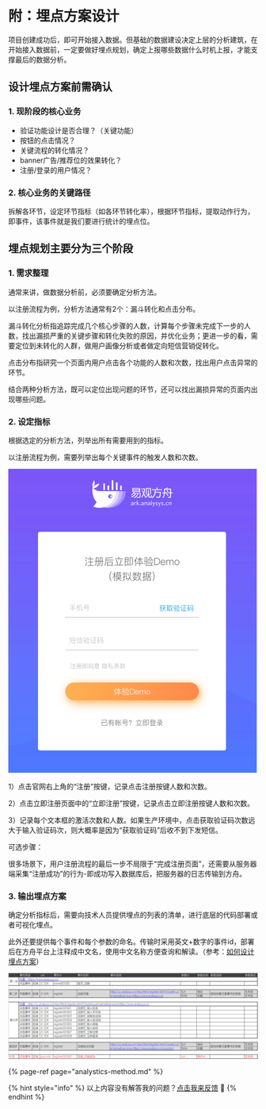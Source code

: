 # 附：埋点方案设计

项目创建成功后，即可开始接入数据。但基础的数据建设决定上层的分析建筑，在开始接入数据前，一定要做好埋点规划，确定上报哪些数据什么时机上报，才能支撑最后的数据分析。

## 设计埋点方案前需确认

### 1. 现阶段的核心业务

* 验证功能设计是否合理？（关键功能）
* 按钮的点击情况？
* 关键流程的转化情况？
* banner广告/推荐位的效果转化？
* 注册/登录的用户情况？

###  2. 核心业务的关键路径

拆解各环节，设定环节指标（如各环节转化率），根据环节指标，提取动作行为，即事件，该事件就是我们要进行统计的埋点位。

## 埋点规划主要分为三个阶段

### 1. 需求整理

通常来讲，做数据分析前，必须要确定分析方法。

以注册流程为例，分析方法通常有2个：漏斗转化和点击分布。

漏斗转化分析指追踪完成几个核心步骤的人数，计算每个步骤未完成下一步的人数，找出漏损严重的关键步骤和转化失败的原因，并优化业务；更进一步的看，需要定位到未转化的人群，做用户画像分析或者做定向短信营销促转化。

点击分布指研究一个页面内用户点击各个功能的人数和次数，找出用户点击异常的环节。

结合两种分析方法，既可以定位出现问题的环节，还可以找出漏损异常的页面内出现哪些问题。

### 2. 设定指标

根据选定的分析方法，列举出所有需要用到的指标。

以注册流程为例，需要列举出每个关键事件的触发人数和次数。

![ ](../.gitbook/assets/wx20190529-161950.png)

1）点击官网右上角的“注册”按键，记录点击注册按键人数和次数。

2）点击立即注册页面中的“立即注册”按键，记录点击立即注册按键人数和次数。

3）记录每个文本框的激活次数和人数。如果生产环境中，点击获取验证码次数远大于输入验证码次，则大概率是因为“获取验证码”后收不到下发短信。

可选步骤：

很多场景下，用户注册流程的最后一步不局限于“完成注册页面”，还需要从服务器端采集“注册成功”的行为-即成功写入数据库后，把服务器的日志传输到方舟。

### 3. 输出埋点方案

确定分析指标后，需要向技术人员提供埋点的列表的清单，进行底层的代码部署或者可视化埋点。

此外还要提供每个事件和每个参数的命名。传输时采用英文+数字的事件id，部署后在方舟平台上注释成中文名，使用中文名称方便查询和解读。（参考：[如何设计埋点方案](../integration/prepare/tracking-plan.md)）

![ ](../.gitbook/assets/tu-pian-18.png)

{% page-ref page="analystics-method.md" %}



{% hint style="info" %}
以上内容没有解答我的问题？[点击我来反馈](https://support.qq.com/products/118522/) 🚀
{% endhint %}

